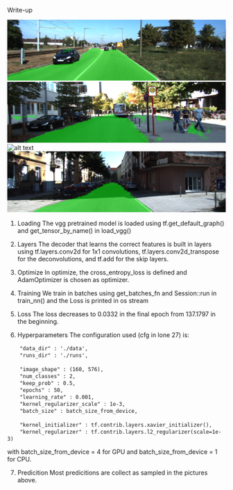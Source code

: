 Write-up

![alt text](./runs/1530502751.7663288/umm_000012.png "1")
![alt text](./runs/1530502751.7663288/uu_000087.png "2")
![alt text](./runs/1530502751.7663288/uu_000006.png.png "3")
![alt text](./runs/1530502751.7663288/uu_000002.png "4")

1. Loading
The vgg pretrained model is loaded using tf.get_default_graph() and get_tensor_by_name() in load_vgg()

2. Layers
The decoder that learns the correct features is built in layers using tf.layers.conv2d for 1x1 convolutions, tf.layers.conv2d_transpose for the deconvolutions, and tf.add for the skip layers.

3. Optimize
In optimize, the cross_entropy_loss is defined and AdamOptimizer is chosen as optimizer.

4. Training
We train in batches using get_batches_fn and Session::run in train_nn() and the Loss is printed in os stream

5. Loss
The loss decreases to 0.0332 in the final epoch from 137.1797 in the beginning.

6. Hyperparameters
The configuration used (cfg in lone 27) is:
```
    "data_dir" : './data',
    "runs_dir" : './runs',

    "image_shape" : (160, 576),
    "num_classes" : 2,
    "keep_prob" : 0.5,
    "epochs" : 50,
    "learning_rate" : 0.001,
    "kernel_regularizer_scale" : 1e-3,
    "batch_size" : batch_size_from_device,

    "kernel_initializer" : tf.contrib.layers.xavier_initializer(),
    "kernel_regularizer" : tf.contrib.layers.l2_regularizer(scale=1e-3)
```
with batch_size_from_device = 4 for GPU and batch_size_from_device = 1 for CPU.

7. Predicition
Most predicitions are collect as sampled in the pictures above.


